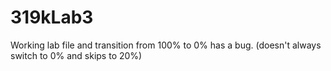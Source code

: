 # 319kLab3
Working lab file and transition from 100% to 0% has a bug. (doesn't always switch to 0% and skips to 20%)
